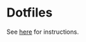 # Dotfiles

See [here](https://developer.atlassian.com/blog/2016/02/best-way-to-store-dotfiles-git-bare-repo/) for instructions.
